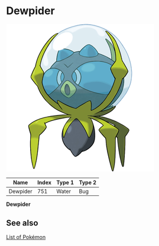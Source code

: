 # Dewpider


![Dewpider](images/751.png)

| **Name** | **Index** | **Type 1** | **Type 2** |
|----|----|----|----|
| Dewpider | 751 | Water | Bug  |

**Dewpider** 

## See also

[List of Pokémon](../pokemon.md)
